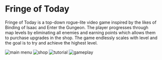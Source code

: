 # Fringe of Today
Fringe of Today is a top-down rogue-lite video game inspired by the likes of Binding of Isaac and Enter the Gungeon. The player progresses through map levels by eliminating all enemies and earning points which allows them to purchase upgrades in the shop. The game endlessly scales with level and the goal is to try and achieve the highest level. 


![main menu](https://i.imgur.com/UGJklqT.jpg)
![shop](https://i.imgur.com/nvYo6lc.jpg)
![tutorial](https://i.imgur.com/V4zNLc4.jpg)
![gameplay](https://i.imgur.com/EvU3jNo.png)
